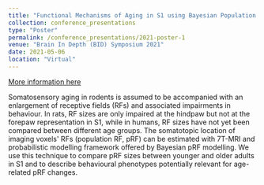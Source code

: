 ```yaml
---
title: "Functional Mechanisms of Aging in S1 using Bayesian Population Receptive Field Mapping at 7T MRI."
collection: conference_presentations
type: "Poster"
permalink: /conference_presentations/2021-poster-1
venue: "Brain In Depth (BID) Symposium 2021"
date: 2021-05-06
location: "Virtual"
---
```


[More information here](https://www.estherkuehn-science.org/bid-2021.html)

Somatosensory aging in rodents is assumed to be accompanied with an enlargement of receptive fields (RFs) and associated impairments in behaviour. In rats, RF sizes are only impaired at the hindpaw but not at the forepaw representation in S1, while in humans, RF sizes have not yet been compared between different age groups. The somatotopic location of imaging voxels' RFs (population RF, pRF) can be estimated with 7T-MRI and probabilistic modelling framework offered by Bayesian pRF modelling. We use this technique to compare pRF sizes between younger and older adults in S1 and to describe behavioural phenotypes potentially relevant for age-related pRF changes.

